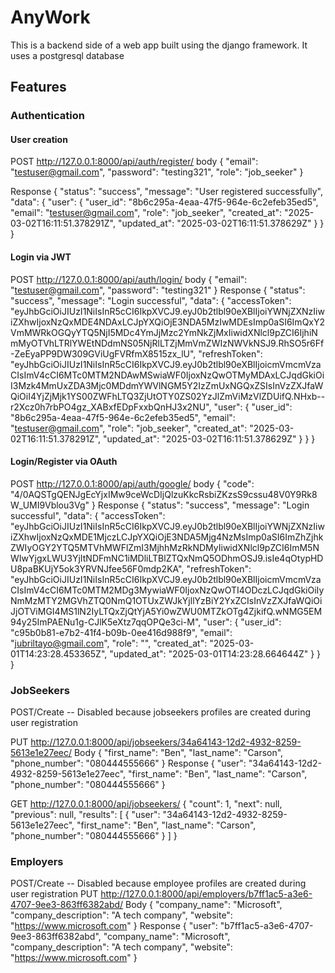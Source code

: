 # AnyWork

This is a backend side of a web app built using the django framework.
It uses a postgresql database

## Features
### Authentication
#### User creation
POST
http://127.0.0.1:8000/api/auth/register/
body
{
  "email": "testuser@gmail.com",
  "password": "testing321",
  "role": "job_seeker"
}

Response
{
  "status": "success",
  "message": "User registered successfully",
  "data": {
    "user": {
      "user_id": "8b6c295a-4eaa-47f5-964e-6c2efeb35ed5",
      "email": "testuser@gmail.com",
      "role": "job_seeker",
      "created_at": "2025-03-02T16:11:51.378291Z",
      "updated_at": "2025-03-02T16:11:51.378629Z"
    }
  }
}

#### Login via JWT
POST
http://127.0.0.1:8000/api/auth/login/
body
{
  "email": "testuser@gmail.com",
  "password": "testing321"
}
Response
{
  "status": "success",
  "message": "Login successful",
  "data": {
    "accessToken": "eyJhbGciOiJIUzI1NiIsInR5cCI6IkpXVCJ9.eyJ0b2tlbl90eXBlIjoiYWNjZXNzIiwiZXhwIjoxNzQxMDE4NDAxLCJpYXQiOjE3NDA5MzIwMDEsImp0aSI6ImQxY2VmMWRkOGQyYTQ5NjI5MDc4YmJjMzc2YmNkZjMxIiwidXNlcl9pZCI6IjhiNmMyOTVhLTRlYWEtNDdmNS05NjRlLTZjMmVmZWIzNWVkNSJ9.RhSO5r6Ff-ZeEyaPP9DW309GViUgFVRfmX8515zx_lU",
    "refreshToken": "eyJhbGciOiJIUzI1NiIsInR5cCI6IkpXVCJ9.eyJ0b2tlbl90eXBlIjoicmVmcmVzaCIsImV4cCI6MTc0MTM2NDAwMSwiaWF0IjoxNzQwOTMyMDAxLCJqdGkiOiI3Mzk4MmUxZDA3Mjc0MDdmYWVlNGM5Y2IzZmUxNGQxZSIsInVzZXJfaWQiOiI4YjZjMjk1YS00ZWFhLTQ3ZjUtOTY0ZS02YzJlZmViMzVlZDUifQ.NHxb--r2Xcz0h7rbPO4gz_XABxfEDpFxxbQnHJ3x2NU",
    "user": {
      "user_id": "8b6c295a-4eaa-47f5-964e-6c2efeb35ed5",
      "email": "testuser@gmail.com",
      "role": "job_seeker",
      "created_at": "2025-03-02T16:11:51.378291Z",
      "updated_at": "2025-03-02T16:11:51.378629Z"
    }
  }
}

#### Login/Register via OAuth
POST
http://127.0.0.1:8000/api/auth/google/
body
{
  "code": "4/0AQSTgQENJgEcYjxIMw9ceWcDIjQlzuKkcRsbiZKzsS9cssu48V0Y9Rk8W_UMI9Vblou3Vg"
}
Response
{
  "status": "success",
  "message": "Login successful",
  "data": {
    "accessToken": "eyJhbGciOiJIUzI1NiIsInR5cCI6IkpXVCJ9.eyJ0b2tlbl90eXBlIjoiYWNjZXNzIiwiZXhwIjoxNzQxMDE1MjczLCJpYXQiOjE3NDA5Mjg4NzMsImp0aSI6ImZhZjhkZWIyOGY2YTQ5MTVhMWFlZmI3MjhhMzRkNDMyIiwidXNlcl9pZCI6ImM5NWIwYjgxLWU3YjItNDFmNC1iMDliLTBlZTQxNmQ5ODhmOSJ9.isIe4qOtypHDU8paBKUjY5ok3YRVNJfee56F0mdp2KA",
    "refreshToken": "eyJhbGciOiJIUzI1NiIsInR5cCI6IkpXVCJ9.eyJ0b2tlbl90eXBlIjoicmVmcmVzaCIsImV4cCI6MTc0MTM2MDg3MywiaWF0IjoxNzQwOTI4ODczLCJqdGkiOiIyNmMzMTY2MGVhZTQ0NmQ1OTUxZWJkYjllYzBiY2YxZCIsInVzZXJfaWQiOiJjOTViMGI4MS1lN2IyLTQxZjQtYjA5Yi0wZWU0MTZkOTg4ZjkifQ.wNMG5EM94y25ImPAENu1g-CJlK5eXtz7qqOPQe3ci-M",
    "user": {
      "user_id": "c95b0b81-e7b2-41f4-b09b-0ee416d988f9",
      "email": "jubriltayo@gmail.com",
      "role": "",
      "created_at": "2025-03-01T14:23:28.453365Z",
      "updated_at": "2025-03-01T14:23:28.664644Z"
    }
  }
}

### JobSeekers
POST/Create -- Disabled because jobseekers profiles are created during user registration

PUT
http://127.0.0.1:8000/api/jobseekers/34a64143-12d2-4932-8259-5613e1e27eec/
Body
{
  "first_name": "Ben",
  "last_name": "Carson",
  "phone_number": "080444555666"
}
Response
{
  "user": "34a64143-12d2-4932-8259-5613e1e27eec",
  "first_name": "Ben",
  "last_name": "Carson",
  "phone_number": "080444555666"
}

GET
http://127.0.0.1:8000/api/jobseekers/
{
  "count": 1,
  "next": null,
  "previous": null,
  "results": [
    {
      "user": "34a64143-12d2-4932-8259-5613e1e27eec",
      "first_name": "Ben",
      "last_name": "Carson",
      "phone_number": "080444555666"
    }
  ]
}

### Employers
POST/Create -- Disabled because employee profiles are created during user registration
PUT
http://127.0.0.1:8000/api/employers/b7ff1ac5-a3e6-4707-9ee3-863ff6382abd/
Body
{
  "company_name": "Microsoft",
  "company_description": "A tech company",
  "website": "https://www.microsoft.com"
}
Response
{
  "user": "b7ff1ac5-a3e6-4707-9ee3-863ff6382abd",
  "company_name": "Microsoft",
  "company_description": "A tech company",
  "website": "https://www.microsoft.com"
}




